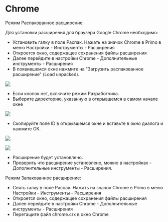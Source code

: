 # Chrome

Режим Распакованное расширение:

Для установки расширения для браузера Google Chrome необходимо:

* Установить галку в поле Распак. Нажать на значок Chrome в Primo в меню Настройки - Инструменты - Расширения
* Откроется окно, содержащее сохранения файлы расширения
* Далее перейдите в настройки Chrome - Дополнительные инструменты - Расширения
* В появившемся окне нажмите на "Загрузить распакованное расширение" (Load unpacked).&#x20;

![](../../../.gitbook/assets/setup\_ch2.png)

* Если кнопок нет, включите режим Разработчика.
* Выберите директорию, указанную в открывшемся в самом начале окне&#x20;

![](../../../.gitbook/assets/setup\_ch31.png)

* Скопируйте поле ID в открывшемся окне и вставьте в окно диалога и нажмите ОК.

![](../../../.gitbook/assets/setup\_ch3.png)

![](../../../.gitbook/assets/setup\_ch4.png)

* Расширение будет установлено.
* Проверить что расширение установлено, можно в настройках - Дополнительные инструменты - Расширения.

Режим Запакованное расширение:

* Снять галку в поле Распак. Нажать на значок Chrome в Primo в меню Настройки - Инструменты - Расширения
* Откроется окно, содержащее сохранения файлы расширения
* Далее перейдите в настройки Chrome - Дополнительные инструменты - Расширения
* Перетащите файл chrome.crx в окно Chrome
